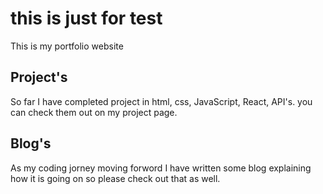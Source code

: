 # this is just for test


This is my portfolio website

## Project's
So far I have completed project in html, css, JavaScript, React, API's.
you can check them out on my project page.

## Blog's 
As my coding jorney moving forword I have written some blog explaining how it is going on so please check out that as well.